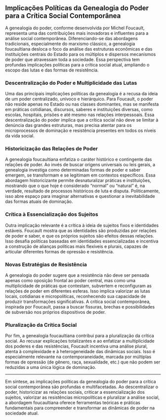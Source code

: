 
## Implicações Políticas da Genealogia do Poder para a Crítica Social Contemporânea

A genealogia do poder, conforme desenvolvida por Michel Foucault, representa uma das contribuições mais inovadoras e influentes para a análise social contemporânea. Diferenciando-se das abordagens tradicionais, especialmente do marxismo clássico, a genealogia foucaultiana desloca o foco da análise das estruturas econômicas e das instituições centrais do Estado para os múltiplos e dispersos mecanismos de poder que atravessam toda a sociedade. Essa perspectiva tem profundas implicações políticas para a crítica social atual, ampliando o escopo das lutas e das formas de resistência.

### Descentralização do Poder e Multiplicidade das Lutas

Uma das principais implicações políticas da genealogia é a recusa da ideia de um poder centralizado, unívoco e hierárquico. Para Foucault, o poder não reside apenas no Estado ou nas classes dominantes, mas se manifesta em práticas cotidianas, discursos, saberes e instituições diversas, como escolas, hospitais, prisões e até mesmo nas relações interpessoais. Essa descentralização do poder implica que a crítica social não deve se limitar à denúncia das grandes estruturas, mas precisa atentar para os microprocessos de dominação e resistência presentes em todos os níveis da vida social.

### Historicização das Relações de Poder

A genealogia foucaultiana enfatiza o caráter histórico e contingente das relações de poder. Ao invés de buscar origens universais ou leis gerais, a genealogia investiga como determinadas formas de poder e saber emergem, se transformam e se legitimam em contextos específicos. Essa abordagem historicizante permite desnaturalizar práticas e instituições, mostrando que o que hoje é considerado “normal” ou “natural” é, na verdade, resultado de processos históricos de luta e disputa. Politicamente, isso abre espaço para imaginar alternativas e questionar a inevitabilidade das formas atuais de dominação.

### Crítica à Essencialização dos Sujeitos

Outra implicação relevante é a crítica à ideia de sujeitos fixos e identidades estáveis. Foucault mostra que as identidades são produzidas por relações de poder e saber, e que os próprios sujeitos são efeitos dessas relações. Isso desafia políticas baseadas em identidades essencializadas e incentiva a construção de alianças políticas mais flexíveis e plurais, capazes de articular diferentes formas de opressão e resistência.

### Novas Estratégias de Resistência

A genealogia do poder sugere que a resistência não deve ser pensada apenas como oposição frontal ao poder central, mas como uma multiplicidade de práticas que contestam, subvertem e reconfiguram as relações de poder em diferentes esferas. Isso implica valorizar as lutas locais, cotidianas e micropolíticas, reconhecendo sua capacidade de produzir transformações significativas. A crítica social contemporânea, inspirada por Foucault, passa a buscar fissuras, brechas e possibilidades de subversão nos próprios dispositivos de poder.

### Pluralização da Crítica Social

Por fim, a genealogia foucaultiana contribui para a pluralização da crítica social. Ao recusar explicações totalizantes e ao enfatizar a multiplicidade dos poderes e das resistências, Foucault incentiva uma análise plural, atenta à complexidade e à heterogeneidade das dinâmicas sociais. Isso é especialmente relevante na contemporaneidade, marcada por múltiplas formas de opressão (de gênero, raça, sexualidade, etc.) que não podem ser reduzidas a uma única lógica de dominação.

---

Em síntese, as implicações políticas da genealogia do poder para a crítica social contemporânea são profundas e multifacetadas. Ao descentralizar o poder, historicizar as relações sociais, criticar a essencialização dos sujeitos, valorizar as resistências micropolíticas e pluralizar a análise social, a abordagem foucaultiana oferece ferramentas teóricas e práticas fundamentais para compreender e transformar as dinâmicas de poder na sociedade atual.
```

